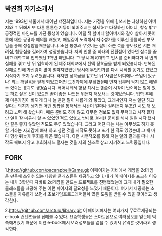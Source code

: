 ## 박진희 자기소개서

저는 1993년 서울에서 태어난 박진희입니다. 저는 가정을 위해 힘쓰시는 자상하신 아버지와 그 뒤에서 또 다른 튼튼한 기둥이 되어주시는 섬세하고 다정하신 어머니, 항상 밝고 긍정적인 마인드를 가진 동생이 있습니다. 어릴 적 할머니 할아버지와 같이 살아서 웃어른에 대한 공경과 예의를 배웠고, 매일같이 노력해서 자수성가를 이루신 훌륭하신 부모님을 통해 성실함을배웠습니다. 또한 동생과 무엇이든 같이 하는 것을 좋아했던 저는 배려심, 협동심을 길러가며 성장했습니다. 저의 인생 중 하나의 전환점이 있다면 삼수를 끝내고 대학교에 입학했던 1학년 때입니다. 그 당시 체육대학교 입시를 준비하다가 세 번의 실패를 겪고 난 뒤 입학하게 된 제주대학교에서 전액 장학금을 받게 되었습니다. 반복된 실패로 인해 자신감이 많이 떨어져있었던 당시에 무엇인가를 다시 시작할 동기도 없었고 시작하기 조차 두려웠습니다. 하지만 장학금을 받고난 뒤 '사람은 어디에나 쓰임이 있구나' 라는 깨달음을 얻게 되었고 어떤 도전과제에 부딪혔을때 먼저 겁부터 먹지 않고 해낼 수 있다는 용기도 생겼습니다. 어머니께서 항상 하시는 말씀이 시작이 반이라는 말이 있듯 하고 싶은 것이 있으면 끝이 좋든 나쁘든 뭐든지 해보라는 것이었습니다. 입학 후에 제 마음가짐이 바뀌게 되니 늘 듣던 말이 새롭게 와 닿았고, 그래서인지 저는 일단 하고 싶다는 의지가 생기면 어떤 방법을 통해서든 시간이 얼마나 걸리든지 무조건 시도 해 보려고 노력 해 왔습니다. 때론 준비도 하지 않고 아무런 정보도 없이 무턱대고 시작 했지만 일을 잘 마무리 할 수 있었던 적도 있었고 반대로 철저한 준비를 해서 일을 시작 했지만 끝은 좋지 않았던 적도도 두루 있었습니다. 그리고 어떤 때는 나는 아무것도 하지 못할 거라는 자괴감에 빠져 하고 싶던 것을 시작도 못하고 포기 한 적도 있었는데 그 때 마다 항상 뒤늦게 후회를 하곤 했습니다. 이런 시행착오를 통해 저는 일의 결과를 떠나 시작도 해보지 않고 후회하지느 말자는 것을 저의 신조로 삼고 지키려고 노력중입니다.

## FORK

1.https://github.com/pacampbell/Game.git
이페이지는 자바에서 게임을 2d게임을 만들때 쓰일수 있는 다양한 클래스들을 제공하고 있다. 내가 이 페이지를 포크한 이유는 내가 3학년때 자바로 2d게임을 만드는 프로젝트를 진행했었는데 그때 내가 필요한 클래스들을 제공해 주는 이런 페이지의 필요성을 느꼈기 때문이다. 여기서 제공하는 소스들을 자유롭게 쓰면서 초보게임프로그래머들이 많은 도움을 받을 수 있을 것이라고 생각한다.

2.https://github.com/arcturo/library.git
이 페이지에서는 여러가지 무료로제공되는 e-book 컨텐츠들을 접해볼 수 있다. 요즘학생들은 스마트폰으로 여러정보를 얻는데 익숙해져있기 때문에 이런 e-book에서 여러정보들을 얻을 수 있어서 유익할 것이라고 생각한다.
